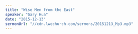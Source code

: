 ```yaml
---
title: "Wise Men from the East"
speaker: "Gary Hua"
date: "2015-12-13"
sermonUrl: "//cdn.lwechurch.com/sermons/20151213_Mp3.mp3"
---
```


